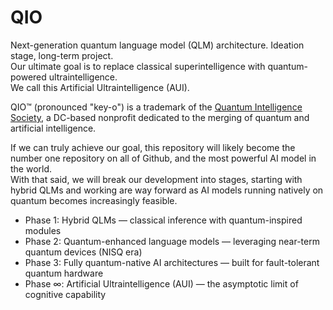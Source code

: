 # QIO
Next-generation quantum language model (QLM) architecture. Ideation stage, long-term project.  
Our ultimate goal is to replace classical superintelligence with quantum-powered ultraintelligence.  
We call this Artificial Ultraintelligence (AUI).

QIO™ (pronounced "key-o") is a trademark of the [Quantum Intelligence Society](https://quantumintelligencesociety.org), a DC-based nonprofit dedicated to the merging of quantum and artificial intelligence.

If we can truly achieve our goal, this repository will likely become the number one repository on all of Github, and the most powerful AI model in the world.  
With that said, we will break our development into stages, starting with hybrid QLMs and working are way forward as AI models running natively on quantum becomes increasingly feasible.

- Phase 1: Hybrid QLMs — classical inference with quantum-inspired modules
- Phase 2: Quantum-enhanced language models — leveraging near-term quantum devices (NISQ era)
- Phase 3: Fully quantum-native AI architectures — built for fault-tolerant quantum hardware
- Phase ∞: Artificial Ultraintelligence (AUI) — the asymptotic limit of cognitive capability

